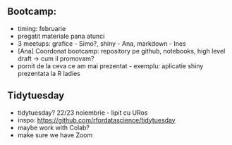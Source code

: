 ## Bootcamp:
- timing: februarie
- pregatit materiale pana atunci
- 3 meetups: grafice - Simo?, shiny - Ana, markdown - Ines
- [Ana] Coordonat bootcamp: repository pe github, notebooks, high level draft -> cum il promovam?
- pornit de la ceva ce am mai prezentat - exemplu: aplicatie shiny prezentata la R ladies

## Tidytuesday
- tidytuesday? 22/23 noiembrie -  lipit cu URos 
- inspo: https://github.com/rfordatascience/tidytuesday
- maybe work with Colab?
- make sure we have Zoom
